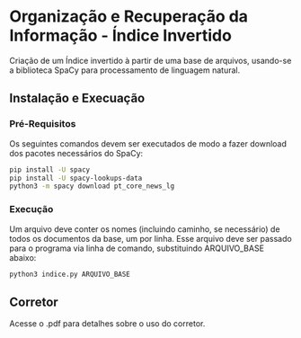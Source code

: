 # Organização e Recuperação da Informação - Índice Invertido

Criação de um Índice invertido à partir de uma base de arquivos, usando-se a biblioteca SpaCy para
processamento de linguagem natural.

## Instalação e Execuação

### Pré-Requisitos

Os seguintes comandos devem ser executados de modo a fazer download dos pacotes necessários do SpaCy:

```bash
pip install -U spacy
pip install -U spacy-lookups-data
python3 -m spacy download pt_core_news_lg
```

### Execução

Um arquivo deve conter os nomes (incluindo caminho, se necessário) de todos os documentos da base, um por linha.
Esse arquivo deve ser passado para o programa via linha de comando, substituindo ARQUIVO_BASE abaixo:

```bash
python3 indice.py ARQUIVO_BASE

```

## Corretor

Acesse o .pdf para detalhes sobre o uso do corretor.

